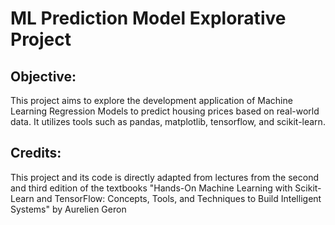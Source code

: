 # ML Prediction Model Explorative Project

## Objective:
This project aims to explore the development application of Machine Learning Regression Models to predict housing prices based on real-world data.
It utilizes tools such as pandas, matplotlib, tensorflow, and scikit-learn.

## Credits: 
This project and its code is directly adapted from lectures from the second and third edition of the textbooks "Hands-On Machine Learning with Scikit-Learn and TensorFlow: Concepts, Tools, and Techniques to Build Intelligent Systems" by Aurelien Geron


